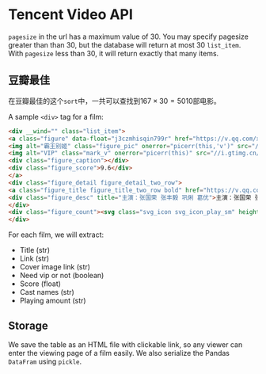 # Tencent Video API

`pagesize` in the url has a maximum value of 30. You may specify pagesize
greater than than 30, but the database will return at most 30 `list_item`. With `pagesize` less than 30, it will return exactly that many items.



## 豆瓣最佳

在豆瓣最佳的这个`sort`中，一共可以查找到$167\times30=5010$部电影。

A sample `<div>` tag for a film:

```html
<div __wind="" class="list_item">
<a class="figure" data-float="j3czmhisqin799r" href="https://v.qq.com/x/cover/j3czmhisqin799r.html" tabindex="-1" target="_blank" title="霸王别姬">
<img alt="霸王别姬" class="figure_pic" onerror="picerr(this,'v')" src="//puui.qpic.cn/vcover_vt_pic/0/j3czmhisqin799rt1444885520.jpg/220"/>
<img alt="VIP" class="mark_v" onerror="picerr(this)" src="//i.gtimg.cn/qqlive/images/mark/mark_5.png" srcset="//i.gtimg.cn/qqlive/images/mark/mark_5@2x.png 2x"/>
<div class="figure_caption"></div>
<div class="figure_score">9.6</div>
</a>
<div class="figure_detail figure_detail_two_row">
<a class="figure_title figure_title_two_row bold" href="https://v.qq.com/x/cover/j3czmhisqin799r.html" target="_blank" title="霸王别姬">霸王别姬</a>
<div class="figure_desc" title="主演：张国荣 张丰毅 巩俐 葛优">主演：张国荣 张丰毅 巩俐 葛优</div>
</div>
<div class="figure_count"><svg class="svg_icon svg_icon_play_sm" height="16" viewbox="0 0 16 16" width="16"><use xlink:href="#svg_icon_play_sm"></use></svg>4671万</div>
</div>
```



For each film, we will extract:

- Title (str)
- Link (str)
- Cover image link (str)
- Need vip or not (boolean)
- Score (float)
- Cast names (str)
- Playing amount (str)

## Storage

We save the table as an HTML file with clickable link, so any viewer can enter the viewing page of a film easily. We also serialize the Pandas `DataFram` using `pickle`.


